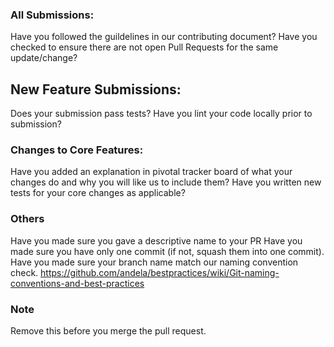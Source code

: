 ### All Submissions:

Have you followed the guildelines in our contributing document?
Have you checked to ensure there are not open Pull Requests for the same update/change?

## New Feature Submissions:

Does your submission pass tests?
Have you lint your code locally prior to submission?

### Changes to Core Features:

Have you added an explanation in pivotal tracker board of what your changes do and why you will like us to include them?
Have you written new tests for your core changes as applicable?

### Others

Have you made sure you gave a descriptive name to your PR
Have you made sure you have only one commit (if not, squash them into one commit).
Have you made sure your branch name match our naming convention check. https://github.com/andela/bestpractices/wiki/Git-naming-conventions-and-best-practices

### Note

Remove this before you merge the pull request.
